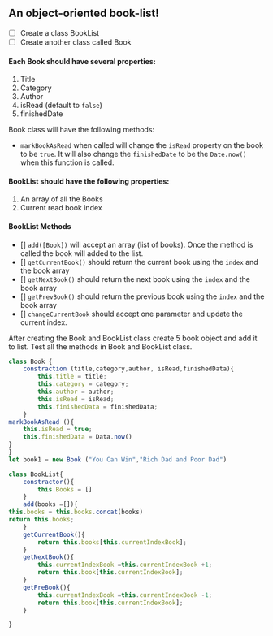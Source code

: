 ## An object-oriented book-list!

- [ ] Create a class BookList
- [ ] Create another class called Book

#### Each Book should have several properties:

1. Title
2. Category
3. Author
4. isRead (default to `false`)
5. finishedDate

Book class will have the following methods:

- `markBookAsRead` when called will change the `isRead` property on the book to be `true`. It will also change the `finishedDate` to be the `Date.now()` when this function is called.

#### BookList should have the following properties:

1. An array of all the Books
2. Current read book index

#### BookList Methods

- [] `add([Book])` will accept an array (list of books). Once the method is called the book will added to the list.
- [] `getCurrentBook()` should return the current book using the `index` and the book array
- [] `getNextBook()` should return the next book using the `index` and the book array
- [] `getPrevBook()` should return the previous book using the `index` and the book array
- [] `changeCurrentBook` should accept one parameter and update the current index.

After creating the Book and BookList class create 5 book object and add it to list. Test all the methods in Book and BookList class.

```js
class Book {
    constraction (title,category,author, isRead,finishedData){
        this.title = title;
        this.category = category;
        this.author = author;
        this.isRead = isRead;
        this.finishedData = finishedData;
    }
markBookAsRead (){
    this.isRead = true;
    this.finishedData = Data.now()
}
}
let book1 = new Book ("You Can Win","Rich Dad and Poor Dad")

```
```js
class BookList{
    constractor(){
        this.Books = []
    }
    add(books =[]){
this.books = this.books.concat(books)
return this.books;
    }
    getCurrentBook(){
        return this.books[this.currentIndexBook];
    }
    getNextBook(){
        this.currentIndexBook =this.currentIndexBook +1;
        return this.book[this.currentIndexBook];
    }
    getPreBook(){
        this.currentIndexBook =this.currentIndexBook -1;
        return this.book[this.currentIndexBook];
    }

}
```